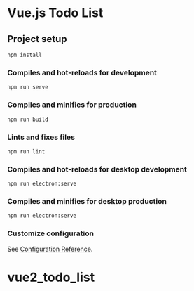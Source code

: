# Vue.js Todo List

## Project setup
```
npm install
```

### Compiles and hot-reloads for development
```
npm run serve
```

### Compiles and minifies for production
```
npm run build
```

### Lints and fixes files
```
npm run lint
```

### Compiles and hot-reloads for desktop development
```
npm run electron:serve
```

### Compiles and minifies for desktop production
```
npm run electron:serve
```

### Customize configuration
See [Configuration Reference](https://cli.vuejs.org/config/).
# vue2_todo_list
